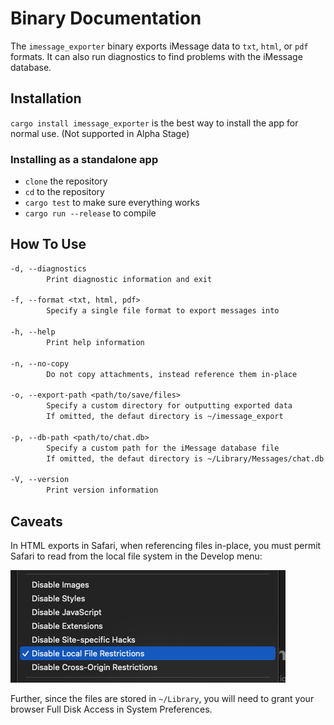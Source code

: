 # Binary Documentation

The `imessage_exporter` binary exports iMessage data to `txt`, `html`, or `pdf` formats. It can also run diagnostics to find problems with the iMessage database.

## Installation

`cargo install imessage_exporter` is the best way to install the app for normal use. (Not supported in Alpha Stage)

### Installing as a standalone app

- `clone` the repository
- `cd` to the repository
- `cargo test` to make sure everything works
- `cargo run --release` to compile

## How To Use

```txt
-d, --diagnostics
        Print diagnostic information and exit

-f, --format <txt, html, pdf>
        Specify a single file format to export messages into

-h, --help
        Print help information

-n, --no-copy
        Do not copy attachments, instead reference them in-place

-o, --export-path <path/to/save/files>
        Specify a custom directory for outputting exported data
        If omitted, the defaut directory is ~/imessage_export

-p, --db-path <path/to/chat.db>
        Specify a custom path for the iMessage database file
        If omitted, the defaut directory is ~/Library/Messages/chat.db

-V, --version
        Print version information
```

## Caveats

In HTML exports in Safari, when referencing files in-place, you must permit Safari to read from the local file system in the Develop menu:

![](/docs/binary/img/safari_local_file_restrictions.png)

Further, since the files are stored in `~/Library`, you will need to grant your browser Full Disk Access in System Preferences.
